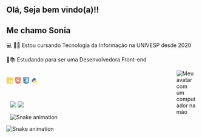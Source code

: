 ## Olá, Seja bem vindo(a)!!
## Me chamo **Sonia**

:computer: :woman_student: Estou cursando Tecnologia da Informação na UNIVESP desde 2020

🚀📚 Estudando para ser uma Desenvolvedora Front-end
 
 <img align="right" width="10%" src="https://octodex.github.com/images/octoliberty.png" hspace="1%" alt="Meu avatar com um computador na mão">
<div style="display: inline_block" style="margin: 10px"><br>
  <img align="center" alt="Js" width="3.5%" src="https://raw.githubusercontent.com/devicons/devicon/master/icons/javascript/javascript-plain.svg">
  
  <img align="center" alt="HTML" width="3.5%" src="https://raw.githubusercontent.com/devicons/devicon/master/icons/html5/html5-original.svg">
  
  <img align="center" alt="CSS" width="3.5%" src="https://raw.githubusercontent.com/devicons/devicon/master/icons/css3/css3-original.svg">
  
  <img align="center" alt="Python" width="3.5%" src="https://raw.githubusercontent.com/devicons/devicon/master/icons/python/python-original.svg">
</div>
  
##

<div style="margin: 10px"><br>
  <a href="mailto:soniamagosso@protonmail.com"><img src="https://img.shields.io/badge/Gmail-D14836?style=for-the-badge&logo=gmail&logoColor=white" target="_blank"></a>
  <a href="https://www.linkedin.com/in/Soniamagosso/" target="_blank"><img src="https://img.shields.io/badge/-LinkedIn-%230077B5?style=for-the-badge&logo=linkedin&logoColor=white" target="_blank"></a> 
    
   ![Snake animation](https://github.com/Soniamagosso/Soniamagosso/blob/output/github-contribution-grid-snake.svg)
</div>

![Snake animation](https://github.com/Soniamagosso/SoniaMagosso/blob/output/github-contribution-grid-snake.svg)
